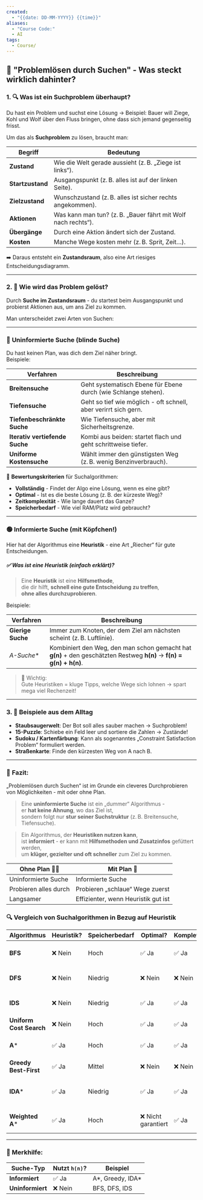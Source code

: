 ```yaml
---
created:
  - "{{date: DD-MM-YYYY}} {{time}}"
aliases:
  - "Course Code:"
  - AI
tags:
  - Course/
---
```

## 🧠 **"Problemlösen durch Suchen" - Was steckt wirklich dahinter?**

### 1. 🔍 **Was ist ein Suchproblem überhaupt?**

Du hast ein Problem und suchst eine Lösung → Beispiel: Bauer will Ziege, Kohl und Wolf über den Fluss bringen, ohne dass sich jemand gegenseitig frisst.

Um das als **Suchproblem** zu lösen, braucht man:

|Begriff|Bedeutung|
|---|---|
|**Zustand**|Wie die Welt gerade aussieht (z. B. „Ziege ist links“).|
|**Startzustand**|Ausgangspunkt (z. B. alles ist auf der linken Seite).|
|**Zielzustand**|Wunschzustand (z. B. alles ist sicher rechts angekommen).|
|**Aktionen**|Was kann man tun? (z. B. „Bauer fährt mit Wolf nach rechts“).|
|**Übergänge**|Durch eine Aktion ändert sich der Zustand.|
|**Kosten**|Manche Wege kosten mehr (z. B. Sprit, Zeit…).|

➡️ Daraus entsteht ein **Zustandsraum**, also eine Art riesiges Entscheidungsdiagramm.

---

### 2. 🌳 **Wie wird das Problem gelöst?**

Durch **Suche im Zustandsraum** - du startest beim Ausgangspunkt und probierst Aktionen aus, um ans Ziel zu kommen.

Man unterscheidet zwei Arten von Suchen:

---

### 🔵 **Uninformierte Suche (blinde Suche)**

Du hast keinen Plan, was dich dem Ziel näher bringt.  
Beispiele:

| Verfahren                      | Beschreibung                                                    |
| ------------------------------ | --------------------------------------------------------------- |
| **Breitensuche**               | Geht systematisch Ebene für Ebene durch (wie Schlange stehen).  |
| **Tiefensuche**                | Geht so tief wie möglich - oft schnell, aber verirrt sich gern. |
| **Tiefenbeschränkte Suche**    | Wie Tiefensuche, aber mit Sicherheitsgrenze.                    |
| **Iterativ vertiefende Suche** | Kombi aus beiden: startet flach und geht schrittweise tiefer.   |
| **Uniforme Kostensuche**       | Wählt immer den günstigsten Weg (z. B. wenig Benzinverbrauch).  |

🧮 **Bewertungskriterien** für Suchalgorithmen:

- **Vollständig** - Findet der Algo eine Lösung, wenn es eine gibt?
- **Optimal** - Ist es die beste Lösung (z. B. der kürzeste Weg)?
- **Zeitkomplexität** - Wie lange dauert das Ganze?
- **Speicherbedarf** - Wie viel RAM/Platz wird gebraucht?
    

---

### 🟢 **Informierte Suche (mit Köpfchen!)**

Hier hat der Algorithmus eine **Heuristik** - eine Art „Riecher“ für gute Entscheidungen.
##### ✅ **Was ist eine Heuristik (einfach erklärt)?**
> Eine **Heuristik** ist eine **Hilfsmethode**,  
> die dir hilft, **schnell eine gute Entscheidung zu treffen**,  
> **ohne alles durchzuprobieren**.

Beispiele:

|Verfahren|Beschreibung|
|---|---|
|**Gierige Suche**|Immer zum Knoten, der dem Ziel am nächsten scheint (z. B. Luftlinie).|
|**A*-Suche**|Kombiniert den Weg, den man schon gemacht hat **g(n)** + den geschätzten Restweg **h(n)** → **f(n) = g(n) + h(n)**.|

> 📌 Wichtig:  
> Gute Heuristiken = kluge Tipps, welche Wege sich lohnen → spart mega viel Rechenzeit!

---

### 3. 🧹 **Beispiele aus dem Alltag**

- **Staubsaugerwelt**: Der Bot soll alles sauber machen → Suchproblem!
- **15-Puzzle**: Schiebe ein Feld leer und sortiere die Zahlen → Zustände!
- **Sudoku / Kartenfärbung**: Kann als sogenanntes „Constraint Satisfaction Problem“ formuliert werden.
- **Straßenkarte**: Finde den kürzesten Weg von A nach B.
    

---

### 🧩 **Fazit:**

„Problemlösen durch Suchen“ ist im Grunde ein cleveres Durchprobieren von Möglichkeiten - mit oder ohne Plan.

> Eine **uninformierte Suche** ist ein „dummer“ Algorithmus -  
> er **hat keine Ahnung**, wo das Ziel ist,  
> sondern folgt nur **stur seiner Suchstruktur** (z. B. Breitensuche, Tiefensuche).

> Ein Algorithmus, der **Heuristiken nutzen kann**,  
> ist **informiert** - er kann mit **Hilfsmethoden und Zusatzinfos** gefüttert werden,  
> um **klüger, gezielter und oft schneller** zum Ziel zu kommen.

|Ohne Plan 🕵️‍♂️|Mit Plan 🧠|
|---|---|
|Uninformierte Suche|Informierte Suche|
|Probieren alles durch|Probieren „schlaue“ Wege zuerst|
|Langsamer|Effizienter, wenn Heuristik gut ist|
### 🔍 **Vergleich von Suchalgorithmen in Bezug auf Heuristik**

|Algorithmus|Heuristik?|Speicherbedarf|Optimal?|Komplett?|Geschwindigkeit|Bemerkung|
|---|---|---|---|---|---|---|
|**BFS**|❌ Nein|Hoch|✅ Ja|✅ Ja|Langsam|Optimal bei gleicher Kosten pro Schritt|
|**DFS**|❌ Nein|Niedrig|❌ Nein|❌ Nein|Schnell (aber oft falsch)|Kann sich in Sackgassen verlaufen|
|**IDS**|❌ Nein|Niedrig|✅ Ja|✅ Ja|Langsam|Kombination aus DFS & BFS - platzsparend|
|**Uniform Cost Search**|❌ Nein|Hoch|✅ Ja|✅ Ja|Mittel|Wie A* ohne Heuristik|
|**A***|✅ Ja|Hoch|✅ Ja|✅ Ja|Schnell (mit guter Heuristik)|Goldstandard für viele KI-Probleme|
|**Greedy Best-First**|✅ Ja|Mittel|❌ Nein|❌ Nein|Sehr schnell|Oft nicht optimal - gierig eben 😅|
|**IDA***|✅ Ja|Niedrig|✅ Ja|✅ Ja|Etwas langsamer als A*|A* für wenig Speicher (z. B. eingebettete Systeme)|
|**Weighted A***|✅ Ja|Hoch|❌ Nicht garantiert|✅ Ja|Sehr schnell|Opfer zugunsten der Geschwindigkeit|


---
### 🧠 Merkhilfe:

|Suche-Typ|Nutzt `h(n)`?|Beispiel|
|---|---|---|
|**Informiert**|✅ Ja|A*, Greedy, IDA*|
|**Uninformiert**|❌ Nein|BFS, DFS, IDS|
